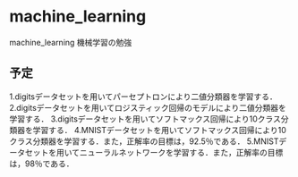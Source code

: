 # machine_learning
machine_learning
機械学習の勉強

## 予定

1.digitsデータセットを用いてパーセプトロンにより二値分類器を学習する．
2.digitsデータセットを用いてロジスティック回帰のモデルにより二値分類器を学習する．
3.digitsデータセットを用いてソフトマックス回帰により10クラス分類器を学習する．
4.MNISTデータセットを用いてソフトマックス回帰により10クラス分類器を学習する．また，正解率の目標は，92.5％である．
5.MNISTデータセットを用いてニューラルネットワークを学習する．また，正解率の目標は，98％である．
